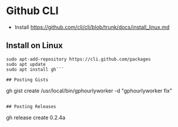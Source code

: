 # Github CLI
* Install https://github.com/cli/cli/blob/trunk/docs/install_linux.md
## Install on Linux
```sudo apt-key adv --keyserver keyserver.ubuntu.com --recv-key C99B11DEB97541F0
sudo apt-add-repository https://cli.github.com/packages
sudo apt update
sudo apt install gh```

## Posting Gists
```
gh gist create /usr/local/bin/gphourlyworker -d "gphourlyworker fix"
```

## Posting Releases
```
gh release create 0.2.4a
```
